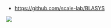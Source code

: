 


* https://github.com/scale-lab/BLASYS

![](https://github.com/scale-lab/BLASYS/raw/master/doc/flow.png?raw=true)
